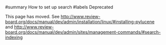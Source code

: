 ﻿#summary How to set up search
#labels Deprecated

This page has moved. See http://www.review-board.org/docs/manual/dev/admin/installation/linux/#installing-pylucene and http://www.review-board.org/docs/manual/dev/admin/sites/management-commands/#search-indexing